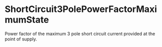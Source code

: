 ShortCircuit3PolePowerFactorMaximumState
========================================

Power factor of the maximum 3 pole short circuit current provided at the point of supply.
